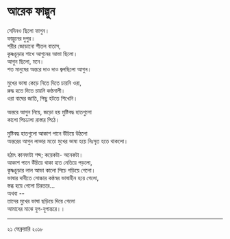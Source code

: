 # আরেক ফাল্গুন

সেদিনও ছিলো ফাগুন।  
ফাল্গুনের দুপুর।  
শরীর জোড়ানো শীতল বাতাস,  
কৃষ্ণচূড়ার শাখে আগুনের আভা ছিলো।  
আগুন ছিলো, মনে।  
শত মানুষের অন্তরে দাও দাও জ্বলছিলো আগুন।

মুখের ভাষা কেড়ে নিতে দিতে চায়নি ওরা,  
রুদ্ধ হতে দিতে চায়নি কণ্ঠনালী।  
ওরা বাঘের জাতি, পিছু হটতে শিখেনি।

অন্তরে আগুন নিয়ে, জড়ো হয় মুষ্টিবদ্ধ হাতগুলো  
কালো পিচঢালা রাস্তার পিঠে।

মুষ্টিবদ্ধ হাতগুলো আকাশ পানে উঁচিয়ে উঠলো  
অন্তরের আগুন লাভার মতো মুখের ভাষা হয়ে নিঃসৃত হতে থাকলো।

হঠাৎ কানফাটা শব্দ; কয়েকটা- অনেকটা।  
আকাশ পানে উঁচিয়ে থাকা হাত নেতিয়ে পড়লো,  
কৃষ্ণচূড়ার লাল আভা কালো পিচে গড়িয়ে গেলো।  
ভাষার দাবীতে সোচ্চার কন্ঠস্বর ভাষাহীন হয়ে গেলো,  
স্তব্ধ হয়ে গেলো চিরতরে...  
অথবা --  
তাদের মুখের ভাষা ছড়িয়ে দিয়ে গেলো  
আমাদের মাঝে যুগ-যুগান্তরে।।

----------------------------------  
২১ ফেব্রুয়ারি ২০১৮

